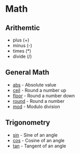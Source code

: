 # Math

## Arithemtic

- plus (+)
- minus (-)
- times (*)
- divide (/)

## General Math

- [abs](abs.md) - Absolute value
- [ceil](ceil.md) - Round a number up 
- [floor](floor.md) - Round a number down
- [round](round.md) - Round a number
- [mod](mod.md) - Modulo division

## Trigonometry

- [sin](sin.md) - Sine of an angle 
- [cos](cos.md) - Cosine of an angle 
- [tan](tan.md) - Tangent of an angle 